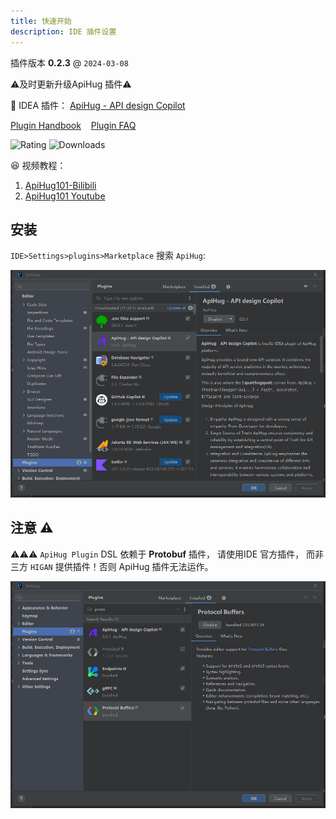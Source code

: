 ```yaml
---
title: 快速开始
description: IDE 插件设置
---
```


插件版本 **0.2.3**  @ `2024-03-08`

⚠️及时更新升级ApiHug 插件⚠️

💝 IDEA 插件： [ApiHug - API design Copilot](https://plugins.jetbrains.com/plugin/23534-apihug--api-design-copilot)

[Plugin Handbook](./README.md)  &nbsp;&nbsp; [Plugin FAQ](./999_FAQ.md)

![Rating](https://img.shields.io/jetbrains/plugin/r/rating/23534-apihug--api-design-copilot)
![Downloads](https://img.shields.io/jetbrains/plugin/d/23534-apihug--api-design-copilot)

😆 视频教程：

1. [ApiHug101-Bilibili](https://space.bilibili.com/666522636)
2. [ApiHug101 Youtube](https://youtube.com/@ApiHug?si=C1yw0poHA01zbmyj)

## 安装

`IDE>Settings>plugins>Marketplace` 搜索  `ApiHug`:

![ApiHug plugins install from IDE](../public/image/idea/000_install.png)

## 注意 ⚠️

⚠️⚠️⚠️ `ApiHug Plugin` DSL 依赖于 **Protobuf** 插件， 请使用IDE 官方插件， 而非 三方 `HIGAN` 提供插件！否则 ApiHug 插件无法运作。

![ApiHug plugin compatible](../public/image/idea/000_install_01.png)
